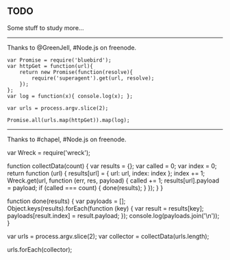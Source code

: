 ## TODO ##

Some stuff to study more...

-----------------------------------------------------------------------------------------
Thanks to @GreenJell, #Node.js on freenode.

    var Promise = require('bluebird');
    var httpGet = function(url){
        return new Promise(function(resolve){
            require('superagent').get(url, resolve);
        });
    };
    var log = function(x){ console.log(x); };

    var urls = process.argv.slice(2);

    Promise.all(urls.map(httpGet)).map(log);


-----------------------------------------------------------------------------------------
Thanks to #chapel, #Node.js on freenode.

var Wreck = require('wreck');

function collectData(count) {
    var results = {};
    var called = 0;
    var index = 0;
    return function (url) {
        results[url] = {
            url: url,
            index: index
        };
        index += 1;
        Wreck.get(url, function (err, res, payload) {
            called += 1;
            results[url].payload = payload;
            if (called === count) {
                done(results);
            }
        });
    }
}

function done(results) {
    var payloads = [];
    Object.keys(results).forEach(function (key) {
        var result = results[key];
        payloads[result.index] = result.payload;
    });
    console.log(payloads.join('\n'));
}

var urls = process.argv.slice(2);
var collector = collectData(urls.length);

urls.forEach(collector);
